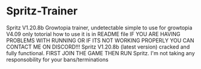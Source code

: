 # Spritz-Trainer
Spritz V1.20.8b Growtopia trainer, undetectable simple to use for growtopia V4.09 only totorial how to use it is in README file
IF YOU ARE HAVING PROBLEMS WITH RUNNING OR IF ITS NOT WORKING PROPERLY YOU CAN CONTACT ME ON DISCORD!!! Spritz V1.20.8b (latest version) cracked and fully functional. FIRST JOIN THE GAME THEN RUN Spritz. I'm not taking any responsobility for your bans/terminations
